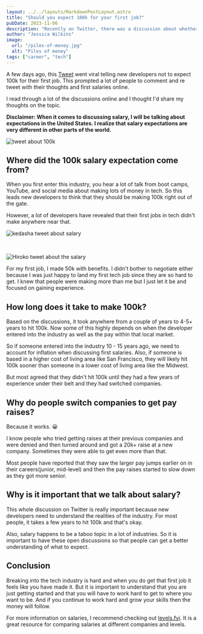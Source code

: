```yaml
---
layout: ../../layouts/MarkdownPostLayout.astro
title: "Should you expect 100k for your first job?"
pubDate: 2023-11-06
description: "Recently on Twitter, there was a discussion about whether or not you should expect to make 100k for your first job. It prompted a lot of people to share their first salaries and experiences and I thought I'd share my thoughts."
author: "Jessica Wilkins"
image:
  url: "/piles-of-money.jpg"
  alt: "Piles of money"
tags: ["career", "tech"]
---
```


A few days ago, this [Tweet](https://twitter.com/ambertakahashi/status/1720156928658096169) went viral telling new developers not to expect 100k for their first job. This prompted a lot of people to comment and re tweet with their thoughts and first salaries online.

I read through a lot of the discussions online and I thought I'd share my thoughts on the topic.

**Disclaimer: When it comes to discussing salary, I will be talking about expectations in the United States. I realize that salary expectations are very different in other parts of the world.**

![tweet about 100k](/tweet-100k.png)

## Where did the 100k salary expectation come from?

When you first enter this industry, you hear a lot of talk from boot camps, YouTube, and social media about making lots of money in tech. So this leads new developers to think that they should be making 100k right out of the gate.

However, a lot of developers have revealed that their first jobs in tech didn't make anywhere near that.

![kedasha tweet about salary](/kedasha-tweet.png)

<br>

![Hiroko tweet about the salary](/hiroko-tweet.png)

For my first job, I made 50k with benefits. I didn't bother to negotiate either because I was just happy to land my first tech job since they are so hard to get. I knew that people were making more than me but I just let it be and focused on gaining experience.

## How long does it take to make 100k?

Based on the discussions, it took anywhere from a couple of years to 4-5+ years to hit 100k. Now some of this highly depends on when the developer entered into the industry as well as the pay within that local market.

So if someone entered into the industry 10 - 15 years ago, we need to account for inflation when discussing first salaries. Also, if someone is based in a higher cost of living area like San Francisco, they will likely hit 100k sooner than someone in a lower cost of living area like the Midwest.

But most agreed that they didn't hit 100k until they had a few years of experience under their belt and they had switched companies.

## Why do people switch companies to get pay raises?

Because it works. 😀

I know people who tried getting raises at their previous companies and were denied and then turned around and got a 20k+ raise at a new company. Sometimes they were able to get even more than that.

Most people have reported that they saw the larger pay jumps earlier on in their careers(junior, mid-level) and then the pay raises started to slow down as they got more senior.

## Why is it important that we talk about salary?

This whole discussion on Twitter is really important because new developers need to understand the realities of the industry. For most people, it takes a few years to hit 100k and that's okay.

Also, salary happens to be a taboo topic in a lot of industries. So it is important to have these open discussions so that people can get a better understanding of what to expect.

## Conclusion

Breaking into the tech industry is hard and when you do get that first job it feels like you have made it. But it is important to understand that you are just getting started and that you will have to work hard to get to where you want to be. And if you continue to work hard and grow your skills then the money will follow.

For more information on salaries, I recommend checking out [levels.fyi](https://www.levels.fyi/). It is a great resource for comparing salaries at different companies and levels.

